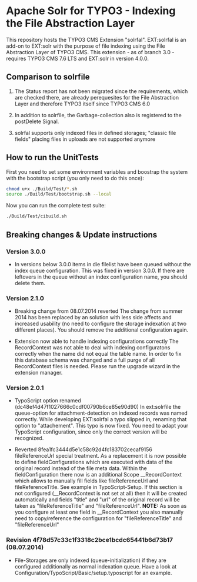 Apache Solr for TYPO3 - Indexing the File Abstraction Layer
============================================================


This repository hosts the TYPO3 CMS Extension "solrfal". EXT:solrfal is an add-on to EXT:solr with the purpose of file
indexing using the File Abstraction Layer of TYPO3 CMS. This extension - as of branch 3.0 - requires TYPO3 CMS 7.6 LTS
and EXT:solr in version 4.0.0.

Comparison to solrfile
------------------------

1. The Status report has not been migrated since the requirements, which are checked there, are already perequesites for
the File Abstraction Layer and therefore TYPO3 itself since TYPO3 CMS 6.0

2. In addition to solrfile, the Garbage-collection also is registered to the postDelete Signal.

3. solrfal supports only indexed files in defined storages; "classic file fields" placing files in uploads are not supported anymore


How to run the UnitTests
------------------------

First you need to set some environment variables and boostrap the system with the bootstrap script (you only need to do this once):

```bash
chmod u+x ./Build/Test/*.sh
source ./Build/Test/bootstrap.sh --local
```

Now you can run the complete test suite:

```bash
./Build/Test/cibuild.sh
```


Breaking changes & Update instructions
----------------

### Version 3.0.0

- In versions below 3.0.0 items in die filelist have been queued without the index queue configuration.
This was fixed in version 3.0.0. If there are leftovers in the queue without an index configuration name, you should
delete them.

### Version 2.1.0

- Breaking change from 08.07.2014 reverted
The change from summer 2014 has been replaced by an solution with less side affects and increased
usability (no need to configure the storage indexation at two different places).
You should remove the additional configuration again.

- Extension now able to handle indexing configurations correctly
  The RecordContext was not able to deal with indexing configuratons correctly
  when the name did not equal the table name.
  In order to fix this database schema was changed and a full purge of all RecordContext
  files is needed. Please run the upgrade wizard in the extension manager.

### Version 2.0.1

- TypoScript option renamed (dc48ef4d47f1027666c0cdf00790b6ce85e90d90)
In ext:solrfile the queue-option for attachment-detection on indexed records was named correctly.
While developing EXT:solrfal a typo slipped in, renaming that option to "attachement".
This typo is now fixed. You need to adapt your TypoScript configuration, since only the correct version will be recognized.

- Reverted 8fea1fc3444d5e1c58c92d4fc183702cecaf9156 fileReferenceUrl special treatment.
  As a replacement it is now possible to define fieldConfigurations which are executed with
  data of the original record instead of the file meta data. Within the fieldConfiguration there now
  is an additional Scope \_\_RecordContext which allows to manually fill fields like fileReferenceUrl and fileReferenceTitle.
  See example in TypoScript-Setup.
  If this section is not configured (__RecordContext is not set at all) then it will be created automatically and fields
  "title" and "url" of the original record will be taken as "fileReferenceTitle" and "fileReferenceUrl".
  **NOTE:** As soon as you configure at least one field in __RecordContext you also manually need to copy/reference the
  configuration for "fileReferenceTitle" and "fileReferenceUrl"

### Revision 4f78d57c33c1f3318c2bce1bcdc65441b6d73b17 (08.07.2014)

- File-Storages are only indexed (queue-initialization) if they are configured additionally as normal indexation queue.
Have a look at Configuration/TypoScript/Basic/setup.typoscript for an example.
